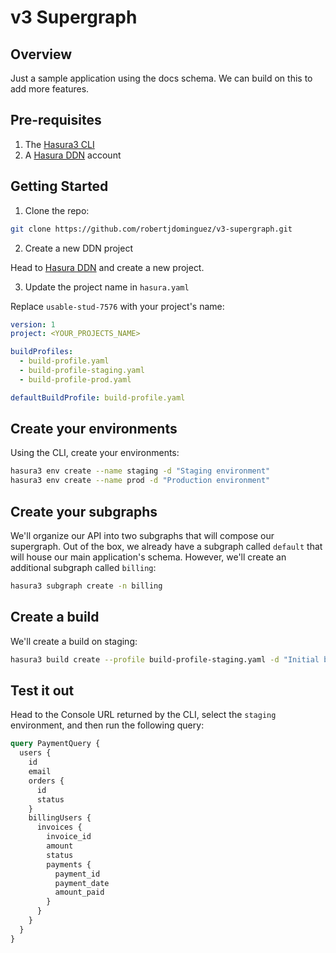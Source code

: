 # v3 Supergraph

## Overview

Just a sample application using the docs schema. We can build on this to add more features.

## Pre-requisites

1. The [Hasura3 CLI](https://hasura.io/docs/3.0/cli/overview/)
2. A [Hasura DDN](https://console.hasura.io) account

## Getting Started

1. Clone the repo:

```bash
git clone https://github.com/robertjdominguez/v3-supergraph.git
```

2. Create a new DDN project

Head to [Hasura DDN](https://console.hasura.io) and create a new project.

3. Update the project name in `hasura.yaml`

Replace `usable-stud-7576` with your project's name:

```yaml
version: 1
project: <YOUR_PROJECTS_NAME>

buildProfiles:
  - build-profile.yaml
  - build-profile-staging.yaml
  - build-profile-prod.yaml

defaultBuildProfile: build-profile.yaml
```

## Create your environments

Using the CLI, create your environments:

```bash
hasura3 env create --name staging -d "Staging environment"
hasura3 env create --name prod -d "Production environment"
```

## Create your subgraphs

We'll organize our API into two subgraphs that will compose our supergraph. Out of the box, we already have a subgraph
called `default` that will house our main application's schema. However, we'll create an additional subgraph called
`billing`:

```bash
hasura3 subgraph create -n billing
```

## Create a build

We'll create a build on staging:

```bash
hasura3 build create --profile build-profile-staging.yaml -d "Initial build on staging"
```

## Test it out

Head to the Console URL returned by the CLI, select the `staging` environment, and then run the following query:

```graphql
query PaymentQuery {
  users {
    id
    email
    orders {
      id
      status
    }
    billingUsers {
      invoices {
        invoice_id
        amount
        status
        payments {
          payment_id
          payment_date
          amount_paid
        }
      }
    }
  }
}
```
